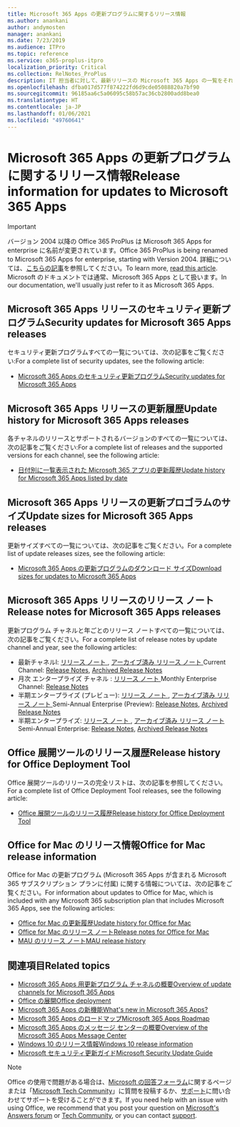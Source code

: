 ```yaml
---
title: Microsoft 365 Apps の更新プログラムに関するリリース情報
ms.author: anankani
author: andymosten
manager: anankani
ms.date: 7/23/2019
ms.audience: ITPro
ms.topic: reference
ms.service: o365-proplus-itpro
localization_priority: Critical
ms.collection: RelNotes_ProPlus
description: IT 担当者に対して、最新リリースの Microsoft 365 Apps の一覧をそれぞれの更新プログラム チャネルごとに、リリース ノートへのリンクと更新履歴を含めて提供します
ms.openlocfilehash: dfba017d577f874222fd6d9cde05088820a7bf90
ms.sourcegitcommit: 96185aa6c5a06095c58b57ac36cb2800add8bea0
ms.translationtype: HT
ms.contentlocale: ja-JP
ms.lasthandoff: 01/06/2021
ms.locfileid: "49760641"
---
```

# <a name="release-information-for-updates-to-microsoft-365-apps"></a><span data-ttu-id="9cdab-103">Microsoft 365 Apps の更新プログラムに関するリリース情報</span><span class="sxs-lookup"><span data-stu-id="9cdab-103">Release information for updates to Microsoft 365 Apps</span></span>


> [!IMPORTANT]
> <span data-ttu-id="9cdab-104">バージョン 2004 以降の Office 365 ProPlus は Microsoft 365 Apps for enterprise に名前が変更されています。</span><span class="sxs-lookup"><span data-stu-id="9cdab-104">Office 365 ProPlus is being renamed to Microsoft 365 Apps for enterprise, starting with Version 2004.</span></span> <span data-ttu-id="9cdab-105">詳細については、[こちらの記事](https://go.microsoft.com/fwlink/p/?linkid=2123420)を参照してください。</span><span class="sxs-lookup"><span data-stu-id="9cdab-105">To learn more, [read this article](https://go.microsoft.com/fwlink/p/?linkid=2123420).</span></span> <span data-ttu-id="9cdab-106">Microsoft のドキュメントでは通常、Microsoft 365 Apps として扱います。</span><span class="sxs-lookup"><span data-stu-id="9cdab-106">In our documentation, we'll usually just refer to it as Microsoft 365 Apps.</span></span>


## <a name="security-updates-for-microsoft-365-apps-releases"></a><span data-ttu-id="9cdab-107">Microsoft 365 Apps リリースのセキュリティ更新プログラム</span><span class="sxs-lookup"><span data-stu-id="9cdab-107">Security updates for Microsoft 365 Apps releases</span></span>

<span data-ttu-id="9cdab-108">セキュリティ更新プログラムすべての一覧については、次の記事をご覧ください:</span><span class="sxs-lookup"><span data-stu-id="9cdab-108">For a complete list of security updates, see the following article:</span></span>
 - [<span data-ttu-id="9cdab-109">Microsoft 365 Apps のセキュリティ更新プログラム</span><span class="sxs-lookup"><span data-stu-id="9cdab-109">Security updates for Microsoft 365 Apps</span></span>](microsoft365-apps-security-updates.md)


## <a name="update-history-for-microsoft-365-apps-releases"></a><span data-ttu-id="9cdab-110">Microsoft 365 Apps リリースの更新履歴</span><span class="sxs-lookup"><span data-stu-id="9cdab-110">Update history for Microsoft 365 Apps releases</span></span>

<span data-ttu-id="9cdab-111">各チャネルのリリースとサポートされるバージョンのすべての一覧については、次の記事をご覧ください:</span><span class="sxs-lookup"><span data-stu-id="9cdab-111">For a complete list of releases and the supported versions for each channel, see the following article:</span></span>

- [<span data-ttu-id="9cdab-112">日付別に一覧表示された Microsoft 365 アプリの更新履歴</span><span class="sxs-lookup"><span data-stu-id="9cdab-112">Update history for Microsoft 365 Apps listed by date</span></span>](update-history-microsoft365-apps-by-date.md)


 ## <a name="update-sizes-for-microsoft-365-apps-releases"></a><span data-ttu-id="9cdab-113">Microsoft 365 Apps リリースの更新プロゴラムのサイズ</span><span class="sxs-lookup"><span data-stu-id="9cdab-113">Update sizes for Microsoft 365 Apps releases</span></span>

<span data-ttu-id="9cdab-114">更新サイズすべての一覧については、次の記事をご覧ください。</span><span class="sxs-lookup"><span data-stu-id="9cdab-114">For a complete list of update releases sizes, see the following article:</span></span>
 - [<span data-ttu-id="9cdab-115">Microsoft 365 Apps の更新プログラムのダウンロード サイズ</span><span class="sxs-lookup"><span data-stu-id="9cdab-115">Download sizes for updates to Microsoft 365 Apps</span></span>](download-sizes-microsoft365-apps-updates.md)

## <a name="release-notes-for-microsoft-365-apps-releases"></a><span data-ttu-id="9cdab-116">Microsoft 365 Apps リリースのリリース ノート</span><span class="sxs-lookup"><span data-stu-id="9cdab-116">Release notes for Microsoft 365 Apps releases</span></span>

<span data-ttu-id="9cdab-117">更新プログラム チャネルと年ごとのリリース ノートすべての一覧については、次の記事をご覧ください。</span><span class="sxs-lookup"><span data-stu-id="9cdab-117">For a complete list of release notes by update channel and year, see the following articles:</span></span>
 - <span data-ttu-id="9cdab-118">最新チャネルl: [ リリース ノート ](current-channel.md), [アーカイブ済み リリース ノート ](monthly-channel-archived.md)</span><span class="sxs-lookup"><span data-stu-id="9cdab-118">Current Channel: [Release Notes](current-channel.md), [Archived Release Notes](monthly-channel-archived.md)</span></span>
 - <span data-ttu-id="9cdab-119">月次 エンタープライズ チャネル :  [ リリース ノート ](monthly-enterprise-channel.md)</span><span class="sxs-lookup"><span data-stu-id="9cdab-119">Monthly Enterprise Channel:  [Release Notes](monthly-enterprise-channel.md)</span></span>
 - <span data-ttu-id="9cdab-120">半期エンタープライズ (プレビュー): [ リリース ノート ](semi-annual-enterprise-channel-preview.md), [アーカイブ済み リリース ノート ](semi-annual-enterprise-channel-preview-archived.md)</span><span class="sxs-lookup"><span data-stu-id="9cdab-120">Semi-Annual Enterprise (Preview): [Release Notes](semi-annual-enterprise-channel-preview.md), [Archived Release Notes](semi-annual-enterprise-channel-preview-archived.md)</span></span>
 - <span data-ttu-id="9cdab-121">半期エンタープライズ: [ リリース ノート ](semi-annual-enterprise-channel.md), [アーカイブ済み リリース ノート ](semi-annual-enterprise-channel-archived.md)</span><span class="sxs-lookup"><span data-stu-id="9cdab-121">Semi-Annual Enterprise: [Release Notes](semi-annual-enterprise-channel.md), [Archived Release Notes](semi-annual-enterprise-channel-archived.md)</span></span>

 ## <a name="release-history-for-office-deployment-tool"></a><span data-ttu-id="9cdab-122">Office 展開ツールのリリース履歴</span><span class="sxs-lookup"><span data-stu-id="9cdab-122">Release history for Office Deployment Tool</span></span>
 <span data-ttu-id="9cdab-123">Office 展開ツールのリリースの完全リストは、次の記事を参照してください。</span><span class="sxs-lookup"><span data-stu-id="9cdab-123">For a complete list of Office Deployment Tool releases, see the following article:</span></span>
 - [<span data-ttu-id="9cdab-124">Office 展開ツールのリリース履歴</span><span class="sxs-lookup"><span data-stu-id="9cdab-124">Release history for Office Deployment Tool</span></span>](ODT-release-history.md)

## <a name="office-for-mac-release-information"></a><span data-ttu-id="9cdab-125">Office for Mac のリリース情報</span><span class="sxs-lookup"><span data-stu-id="9cdab-125">Office for Mac release information</span></span>

<span data-ttu-id="9cdab-126">Office for Mac の更新プログラム (Microsoft 365 Apps が含まれる Microsoft 365 サブスクリプション プランに付属) に関する情報については、次の記事をご覧ください。</span><span class="sxs-lookup"><span data-stu-id="9cdab-126">For information about updates to Office for Mac, which is included with any Microsoft 365 subscription plan that includes Microsoft 365 Apps, see the following articles:</span></span>
 - [<span data-ttu-id="9cdab-127">Office for Mac の更新履歴</span><span class="sxs-lookup"><span data-stu-id="9cdab-127">Update history for Office for Mac</span></span>](update-history-office-for-mac.md)
 - [<span data-ttu-id="9cdab-128">Office for Mac のリリース ノート</span><span class="sxs-lookup"><span data-stu-id="9cdab-128">Release notes for Office for Mac</span></span>](release-notes-office-for-mac.md)
 - [<span data-ttu-id="9cdab-129">MAU のリリース ノート</span><span class="sxs-lookup"><span data-stu-id="9cdab-129">MAU release history</span></span>](release-history-microsoft-autoupdate.md)


## <a name="related-topics"></a><span data-ttu-id="9cdab-130">関連項目</span><span class="sxs-lookup"><span data-stu-id="9cdab-130">Related topics</span></span>

- [<span data-ttu-id="9cdab-131">Microsoft 365 Apps 用更新プログラム チャネルの概要</span><span class="sxs-lookup"><span data-stu-id="9cdab-131">Overview of update channels for Microsoft 365 Apps</span></span>](https://docs.microsoft.com/deployoffice/overview-of-update-channels-for-office-365-proplus)
- [<span data-ttu-id="9cdab-132">Office の展開</span><span class="sxs-lookup"><span data-stu-id="9cdab-132">Office deployment</span></span>](https://docs.microsoft.com/deployoffice/)
- [<span data-ttu-id="9cdab-133">Microsoft 365 Apps の新機能</span><span class="sxs-lookup"><span data-stu-id="9cdab-133">What's new in Microsoft 365 Apps?</span></span>](https://support.office.com/article/95c8d81d-08ba-42c1-914f-bca4603e1426)
- [<span data-ttu-id="9cdab-134">Microsoft 365 Apps のロードマップ</span><span class="sxs-lookup"><span data-stu-id="9cdab-134">Microsoft 365 Apps Roadmap</span></span>](https://products.office.com/business/office-365-roadmap)
- [<span data-ttu-id="9cdab-135">Microsoft 365 Apps のメッセージ センターの概要</span><span class="sxs-lookup"><span data-stu-id="9cdab-135">Overview of the Microsoft 365 Apps Message Center</span></span>](https://support.office.com/article/38fb3333-bfcc-4340-a37b-deda509c2093)
- [<span data-ttu-id="9cdab-136">Windows 10 のリリース情報</span><span class="sxs-lookup"><span data-stu-id="9cdab-136">Windows 10 release information</span></span>](https://www.microsoft.com/itpro/windows-10/release-information)
- [<span data-ttu-id="9cdab-137">Microsoft セキュリティ更新ガイド</span><span class="sxs-lookup"><span data-stu-id="9cdab-137">Microsoft Security Update Guide</span></span>](https://portal.msrc.microsoft.com/)

> [!NOTE]
> <span data-ttu-id="9cdab-138">Office の使用で問題がある場合は、[Microsoft の回答フォーラム](https://answers.microsoft.com/)に関するページまたは「[Microsoft Tech Community](https://techcommunity.microsoft.com/)」に質問を投稿するか、[サポート](https://support.microsoft.com/contactus)に問い合わせてサポートを受けることができます。</span><span class="sxs-lookup"><span data-stu-id="9cdab-138">If you need help with an issue with using Office, we recommend that you post your question on [Microsoft's Answers forum](https://answers.microsoft.com/) or [Tech Community](https://techcommunity.microsoft.com/), or you can contact [support](https://support.microsoft.com/contactus).</span></span>
